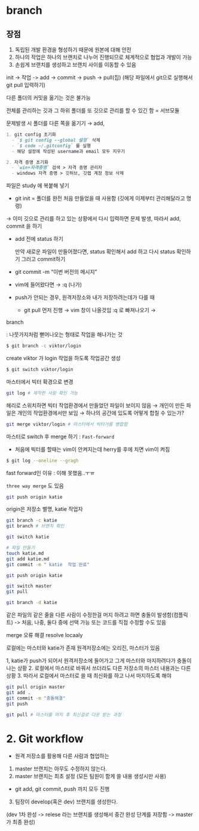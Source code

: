 # branch
## 장점 
1) 독립된 개발 환경을 형성하기 때문에 원본에 대해 안전
2) 하나의 작업은 하나의 브랜치로 나누어 진행되므로 체계적으로 협업과 개발이 가능
3) 손쉽게 브랜치를 생성하고 브랜치 사이를 이동할 수 있음

init -> 작업 -> add -> commit -> push -> pull(집) (해당 파일에서 git으로 실행해서 git pull 입력하기)

다른 폴더의 커밋을 옮기는 것은 불가능

전체를 관리하는 깃과 그 하위 폴더를 또 깃으로 관리를 할 수 있긴 함 = 서브모듈

문제발생 시 폴더를 다른 쪽을 옮기기 → add,

```markdown
1. git config 초기화
  - `$ git config --global 설정` 삭제
  - `$ code ~/.gitconfig` 를 실행
  - 해당 설정에 작성된 username과 email 모두 지우기

2. 자격 증명 초기화
  - `win+자격증명` 검색 > 자격 증명 관리자
  - windows 자격 증명 > 깃허브, 깃랩 계정 정보 삭제
```

파일은 study 에 복붙해 넣기

- git init = 폴더를 완전 처음 만들었을 때 사용함 (깃에게 이제부터 관리해달라고 명령)

→ 이미 깃으로 관리를 하고 있는 상황에서 다시 입력하면 문제 발생, 따라서 add, commit 을 하기

- add 전에 status 하기
    
    만약 새로운 파일이 만들어졌다면, status 확인해서 add 하고 다시 status 확인하기 그러고 commit하기 
    
- git commit -m “이번 버전의 메시지”
- vim에 들어왔다면 → :q (나가)
- push가 안되는 경우, 원격저장소와 내가 저장하려는데가 다를 때
    - git pull 먼저 진행 → vim 창이 나올것임  :q 로 빠져나오기 →

branch

: 나뭇가지처럼 뻗어나오는 형태로 작업을 해나가는 것

```bash
$ git branch -c viktor/login
```

create viktor 가 login 작업을 하도록 작업공간 생성

```bash
$ git switch viktor/login
```

마스터에서 빅터 확경으로 변경

```bash
git log # 제작한 사람 확인 가능
```

헤리로 스위치하면 빅터 작업환경에서 만들었던 파일이 보이지 않음 → 개인이 만든 파일은 개인의 작업환경에서만 보임 → 하나의 공간에 있도록 어떻게 합칠 수 있는가?

```bash
git merge viktor/login # 마스터에서 빅터거를 병합함
```

마스터로 switch 후 merge 하기 : `Fast-forward`

- 처음에 빅터를 할때는 vim이 안켜지는데 herry를 후에 치면 vim이 켜짐

```bash
$ git log --oneline --gragh
```


fast forward인 이유 :  이해 못했음..ㅜㅠ

`three way merge`  도 있음
```bash
git push origin katie
```
origin은 저장소 별명, katie 작업자

``` bash
git branch -c katie
git branch # 브랜치 확인

git switch katie

# 파일 만들기
touch katie.md
git add katie.md
git commit -m " katie  작업 완료"

git push origin katie

git switch master
git pull

git branch -d katie
```

같은 파일의 같은 줄을 다른 사람이 수정한걸 머지 하려고 하면 충돌이 발생함(컴플릭트)
-> 처음, 나중, 둘다 중에 선택 가능 또는 코드를 직접 수정할 수도 있음

merge 오류 해결 
resolve locaaly

로컬에는 마스터와 katie가 존재
원격저장소에는 오리진, 마스터가 있음

1, katie가 push가 되어서 원격저장소에 들어가고 그게 마스터와 마지하려다가 충돌이 나는 상황
2. 로컬에서 마스터로 바꿔서 쓰더라도 다른 저장소의 마스터 내용과는 다른 상황
3. 따라서 로컬에서 마스터로 쓸 때 최신화를 하고 나서 마지하도록 해야

``` bash
git pull origin master
git add .
git commit -m "충돌해결"
git push

git pull # 마스터를 머지 후 최신걸로 다운 받는 과정
```

# 2. Git workflow
- 원격 저장소를 활용해 다른 사람과 협업하는 

1) master 브랜치는 아무도 수정하지 않는다.
2) master 브랜치는 최초 설정 (모든 팀원이 함게 쓸 내용 생성시만 사용)
  - git add, git commit, push 까지 모두 진행
3) 팀장이 develop(혹은 dev) 브랜치를 생성한다.

(dev 1차 완성 -> relese 라는 브랜치를 생성해서 중간 완성 단계를 저장함 -> master가 최종 완성)

